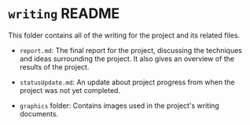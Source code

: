# `writing` README

This folder contains all of the writing for the project and its related files.

-  `report.md`: The final report for the project, discussing the techniques and ideas surrounding the project. It also gives an overview of the results of the project.

- `statusUpdate.md`: An update about project progress from when the project was not yet completed.

- `graphics` folder: Contains images used in the project's writing documents.
